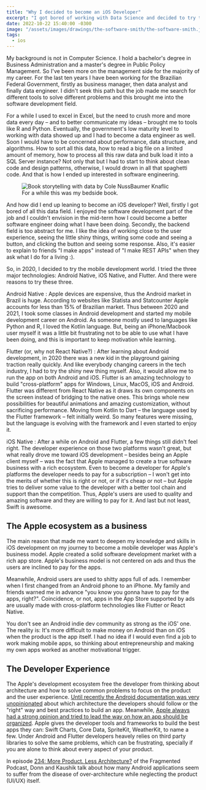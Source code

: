 ```yaml
---
title: "Why I decided to become an iOS Developer"
excerpt: "I got bored of working with Data Science and decided to try to make mobile apps. But why iOS?"
date: 2022-10-22 15:40:00 -0300
image: "/assets/images/drawings/the-software-smith/the-software-smith.jpeg"
tags: 
  - ios
---
```


My background is not in Computer Science. I hold a bachelor's degree in Business Administration and a master's degree in Public Policy Management. So I've been more on the management side for the majority of my career. For the last ten years I have been working for the Brazilian Federal Government, firstly as business manager, then data analyst and finally data engineer. I didn't seek this path but the job made me search for different tools to solve different problems and this brought me into the software development field.

For a while I used to excel in Excel, but the need to crush more and more data every day – and to better communicate my ideas – brought me to tools like R and Python. Eventually, the government's low maturity level to working with data showed up and I had to become a data engineer as well. Soon I would have to be concerned about performance, data structure, and algorithms. How to sort all this data, how to read a big file on a limited amount of memory, how to process all this raw data and bulk load it into a SQL Server instance? Not only that but I had to start to think about clean code and design patterns, otherwise, I would drown in all that spaghetti code. And that is how I ended up interested in software engineering.

<figure style="width: 400px" class="align-right">
  <img src="{{ site.url }}{{ site.baseurl }}/assets/images/posts/2022-10-28-why-ios-development/storytelling.jpg" alt="Book storytelling with data by Cole NussBaumer Knaflic">
  <figcaption>For a while this was my bedside book.</figcaption>
</figure>

And how did I end up leaning to become an iOS developer? Well, firstly I got bored of all this data field. I enjoyed the software development part of the job and I couldn't envision in the mid-term how I could become a better software engineer doing what I have been doing. Secondly, the backend field is too abstract for me. I like the idea of working close to the user experience, seeing the little shiny things, writing some code and seeing a button, and clicking the button and seeing some response. Also, it's easier to explain to friends "I make apps" instead of "I make REST APIs" when they ask what I do for a living :).

So, in 2020, I decided to try the mobile development world. I tried the three major technologies: Android Native, iOS Native, and Flutter. And there were reasons to try these three.

Android Native
: Apple devices are expensive, thus the Android market in Brazil is huge. According to websites like Statista and Statcounter Apple accounts for less than 15% of Brazilian market. Thus between 2020 and 2021, I took some classes in Android development and started my mobile development career on Android. As someone mostly used to languages like Python and R, I loved the Kotlin language. But, being an iPhone/Macbook user myself it was a little bit frustrating not to be able to use what I have been doing, and this is important to keep motivation while learning.

Flutter (or, why not React Native?)
: After learning about Android development, in 2020 there was a new kid in the playground gaining traction really quickly. And like everybody changing careers in the tech industry, I had to try the shiny new thing myself. Also, it would allow me to run the app on both Android and iOS. Flutter is an amazing technology to build "cross-platform" apps for Windows, Linux, MacOS, iOS and Android. Flutter was different from React Native as it draws its own components on the screen instead of bridging to the native ones. This brings whole new possibilities for beautiful animations and amazing customization, without sacrificing performance. Moving from Kotlin to Dart – the language used by the Flutter framework – felt initially weird. So many features were missing, but the language is evolving with the framework and I even started to enjoy it.

iOS Native
: After a while on Android and Flutter, a few things still didn't feel right. The developer experience on those two platforms wasn't great, but what really drove me toward iOS development – besides being an Apple client myself – was the fact that Apple managed to create a true software business with a rich ecosystem. Even to become a developer for Apple's platforms the developer needs to pay for a subscription – I won't get into the merits of whether this is right or not, or if it's cheap or not – but Apple tries to deliver some value to the developer with a better tool chain and support than the competition. Thus, Apple's users are used to quality and amazing software and they are willing to pay for it. And last but not least, Swift is awesome.

## The Apple ecosystem as a business

The main reason that made me want to deepen my knowledge and skills in iOS development on my journey to become a mobile developer was Apple's business model. Apple created a solid software development market with a rich app store. Apple's business model is not centered on ads and thus the users are inclined to pay for the apps. 

Meanwhile, Android users are used to shitty apps full of ads. I remember when I first changed from an Android phone to an iPhone. My family and friends warned me in advance "you know you gonna have to pay for the apps, right?". Coincidence, or not, apps in the App Store supported by ads are usually made with cross-platform technologies like Flutter or React Native.

You don't see an Android indie dev community as strong as the iOS' one. The reality is: It's more difficult to make money on Android than on iOS when the product is the app itself. I had no idea if I would even find a job to work making mobile apps, so thinking about entrepreneurship and making my own apps worked as another motivational trigger.

## The Developer Experience

The Apple's development ecosystem free the developer from thinking about architecture and how to solve common problems to focus on the product and the user experience. [Until recently the Android documentation was very unopinionated](https://developer.android.com/topic/architecture#recommended-app-arch) about which architecture the developers should follow or the "right" way and best practices to build an app. Meanwhile, [Apple always had a strong opinion and tried to lead the way on how an app should be organized](https://developer.apple.com/library/archive/documentation/General/Conceptual/DevPedia-CocoaCore/MVC.html). Apple gives the developer tools and frameworks to build the best apps they can: Swift Charts, Core Data, SpriteKit, WeatherKit, to name a few. Under Android and Flutter developers heavely relies on third party libraries to solve the same problems, which can be frustrating, specially if you are alone to think about every aspect of your product.

In episode [234: More Product. Less Architecture?](https://fragmentedpodcast.com/episodes/234/) of the Fragmented Podcast, Donn and Kaushik talk about how many Android applications seem to suffer from the disease of over-architecture while neglecting the product (UI/UX) itself.
